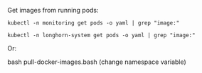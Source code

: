 
Get images from running pods:

```
kubectl -n monitoring get pods -o yaml | grep "image:"
```
```
kubectl -n longhorn-system get pods -o yaml | grep "image:"
```

Or:

bash pull-docker-images.bash (change namespace variable)